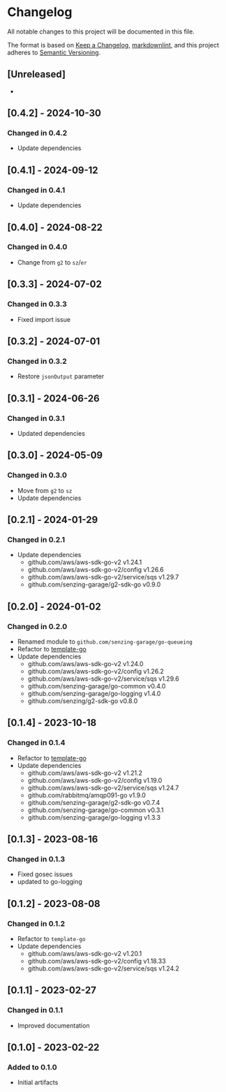 # Changelog

All notable changes to this project will be documented in this file.

The format is based on [Keep a Changelog], [markdownlint],
and this project adheres to [Semantic Versioning].

## [Unreleased]

-

## [0.4.2] - 2024-10-30

### Changed in 0.4.2

- Update dependencies

## [0.4.1] - 2024-09-12

### Changed in 0.4.1

- Update dependencies

## [0.4.0] - 2024-08-22

### Changed in 0.4.0

- Change from `g2` to `sz`/`er`

## [0.3.3] - 2024-07-02

### Changed in 0.3.3

- Fixed import issue

## [0.3.2] - 2024-07-01

### Changed in 0.3.2

- Restore `jsonOutput` parameter

## [0.3.1] - 2024-06-26

### Changed in 0.3.1

- Updated dependencies

## [0.3.0] - 2024-05-09

### Changed in 0.3.0

- Move from `g2` to `sz`
- Update dependencies

## [0.2.1] - 2024-01-29

### Changed in 0.2.1

- Update dependencies
  - github.com/aws/aws-sdk-go-v2 v1.24.1
  - github.com/aws/aws-sdk-go-v2/config v1.26.6
  - github.com/aws/aws-sdk-go-v2/service/sqs v1.29.7
  - github.com/senzing-garage/g2-sdk-go v0.9.0

## [0.2.0] - 2024-01-02

### Changed in 0.2.0

- Renamed module to `github.com/senzing-garage/go-queueing`
- Refactor to [template-go](https://github.com/senzing-garage/template-go)
- Update dependencies
  - github.com/aws/aws-sdk-go-v2 v1.24.0
  - github.com/aws/aws-sdk-go-v2/config v1.26.2
  - github.com/aws/aws-sdk-go-v2/service/sqs v1.29.6
  - github.com/senzing-garage/go-common v0.4.0
  - github.com/senzing-garage/go-logging v1.4.0
  - github.com/senzing/g2-sdk-go v0.8.0

## [0.1.4] - 2023-10-18

### Changed in 0.1.4

- Refactor to [template-go](https://github.com/senzing-garage/template-go)
- Update dependencies
  - github.com/aws/aws-sdk-go-v2 v1.21.2
  - github.com/aws/aws-sdk-go-v2/config v1.19.0
  - github.com/aws/aws-sdk-go-v2/service/sqs v1.24.7
  - github.com/rabbitmq/amqp091-go v1.9.0
  - github.com/senzing-garage/g2-sdk-go v0.7.4
  - github.com/senzing-garage/go-common v0.3.1
  - github.com/senzing-garage/go-logging v1.3.3

## [0.1.3] - 2023-08-16

### Changed in 0.1.3

- Fixed gosec issues
- updated to go-logging

## [0.1.2] - 2023-08-08

### Changed in 0.1.2

- Refactor to `template-go`
- Update dependencies
  - github.com/aws/aws-sdk-go-v2 v1.20.1
  - github.com/aws/aws-sdk-go-v2/config v1.18.33
  - github.com/aws/aws-sdk-go-v2/service/sqs v1.24.2

## [0.1.1] - 2023-02-27

### Changed in 0.1.1

- Improved documentation

## [0.1.0] - 2023-02-22

### Added to 0.1.0

- Initial artifacts

[Keep a Changelog]: https://keepachangelog.com/en/1.0.0/
[markdownlint]: https://dlaa.me/markdownlint/
[Semantic Versioning]: https://semver.org/spec/v2.0.0.html
